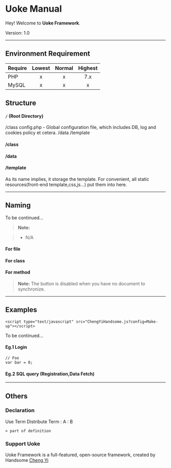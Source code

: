 Uoke Manual
===================
Hey! Welcome to **Uoke Framework**.

Version: 1.0

----------

Environment Requirement
-------------
| Require     | Lowest | Normal   | Highest
| :------- | :----: | :---: |:---: | 
| PHP | x | x | 7.x
| MySQL | x  | x | x


Structure
-------------


#### `/` (Root Directory)

/class
config.php - Global configuration file, which includes DB, log and cookies policy et cetera. 
/data
/template

#### /class



#### /data



#### /template

As its name implies, it storage the template.
For convenient, all static resources(front-end template,css,js...) put them into here.

----------


Naming
-------------------

To be continued...

> **Note:**

> - N/A

#### For file



#### For class



#### For method


> **Note:** The <i class="icon-refresh"></i> button is disabled when you have no document to synchronize.

----------


Examples
-------------
```
<script type="text/javascript" src="ChengYiHandsome.js?config=Make-up"></script>
```
To be continued...

#### Eg.1 Login
```
// Foo
var bar = 0;
```


#### Eg.2 SQL query (Registration,Data Fetch)


----------


Others
--------------------

### Declaration

Use Term
Distribute Term
:   A
:   B

	> part of definition 



### Support Uoke


Uoke Framework is a full-featured, open-source framework, created by Handsome [Cheng Yi](https://github.com/knowsee)
